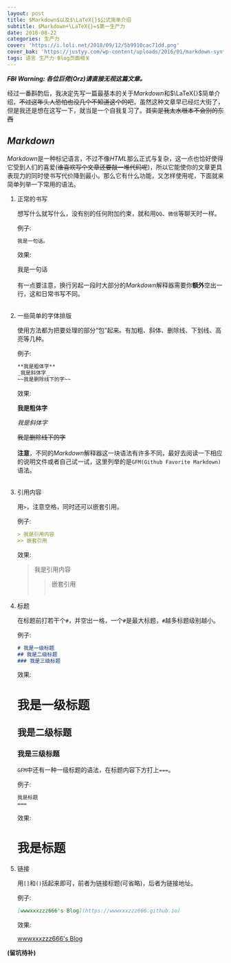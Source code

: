```yaml
---
layout: post
title: $Markdown$以及$\LaTeX{}$公式简单介绍
subtitle: $Markdown+\LaTeX{}=$第一生产力
date: 2018-08-22
categories: 生产力
cover: 'https://i.loli.net/2018/09/12/5b9910cac71dd.png'
cover_bak: 'https://justyy.com/wp-content/uploads/2016/01/markdown-syntax-language.png'
tags: 语言 生产力 Blog页面相关
---
```


___~~FBI~~ Warning: 各位巨佬(Orz)请直接无视这篇文章。___

经过一番斟酌后，我决定先写一篇最基本的关于$Markdown$和$\LaTeX{}$简单介绍，~~不过这年头人恐怕也没几个不知道这个的吧~~，虽然这种文章早已经烂大街了，但是我还是想在这写一下，就当是一个自我复习了。~~其实是我太水根本不会别的东西~~

## $Markdown$

$Markdown$是一种标记语言，不过不像$HTML$那么正式与复杂，这一点也恰好使得它受到人们的喜爱(~~谁喜欢写个文章还要敲一堆代码呢~~)，所以它能使你的文章更具表现力的同时使书写代价降到最小。那么它有什么功能，又怎样使用呢，下面就来简单列举一下常用的语法。

1. 正常的书写

    想写什么就写什么，没有别的任何附加约束，就和用`QQ`、`微信`等聊天时一样。
    
    例子:
    ```Markdown
    我是一句话。
    ```
    
    效果:
    
    我是一句话
    <br><br>
    有一点要注意，换行另起一段时大部分的$Markdown$解释器需要你**额外**空出一行，这和日常书写不同。
    <br><br>
2. 一些简单的字体排版

    使用方法都为把要处理的部分“包”起来。有加粗、斜体、删除线、下划线、高亮等几种。

    例子:
    ```Markdown
    **我是粗体字**
    _我是斜体字_
    ~~我是删除线下的字~~
    ```
    
    效果:
    
    **我是粗体字**
    
    _我是斜体字_
    
    ~~我是删除线下的字~~
    <br><br>
    **注意**，不同的$Markdown$解释器这一块语法有许多不同，最好去阅读一下相应的说明文件或者自己试一试，这里列举的是`GFM(Github Favorite Markdown)`语法。
    <br><br>
3. 引用内容

    用`>`，注意空格，同时还可以嵌套引用。
    
    例子:
    ```Markdown
    > 我是引用内容
    >> 嵌套引用
    ```
    效果:
    
    > 我是引用内容
    >> 嵌套引用
    <br><br>
4. 标题

    在标题前打若干个`#`，并空出一格，一个`#`是最大标题，`#`越多标题级别越小。
    
    例子:
    ```Markdown
    # 我是一级标题
    ## 我是二级标题
    ### 我是三级标题
    ```
    
    效果:
    
    <h1>我是一级标题</h1>
    
    <h2>我是二级标题</h2>
    
    <h3>我是三级标题</h3>
    
    `GFM`中还有一种一级标题的语法，在标题内容下方打上`===`。
    
    例子:
    ```Markdown
    我是标题
    ===
    ```
    
    效果:
    
    <h1>我是标题</h1>
    
5. 链接

    用`[]`和`()`括起来即可，前者为链接标题(可省略)，后者为链接地址。
    
    例子:
    ```Markdown
    [wwwxxxzzz666's Blog](https://wwwxxxzzz666.github.io)
    ```
    
    效果:
    
    [wwwxxxzzz666's Blog](https://wwwxxxzzz666.github.io)
    
    
 **(留坑待补)**
